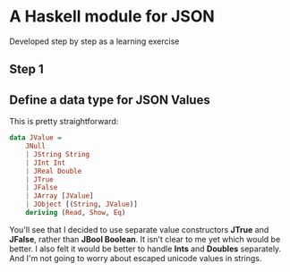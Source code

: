 # A Haskell module for JSON

Developed step by step as a learning exercise

## Step 1
## Define a data type for JSON Values

This is pretty straightforward:

```haskell
data JValue =
    JNull 
    | JString String
    | JInt Int
    | JReal Double
    | JTrue
    | JFalse
    | JArray [JValue]
    | JObject [(String, JValue)]
    deriving (Read, Show, Eq)
```

You'll see that I decided to use separate value constructors **JTrue** and **JFalse**, rather than **JBool Boolean**. It isn't clear to me yet which would be better.
I also felt it would be better to handle **Ints** and **Doubles** separately.
And I'm not going to worry about escaped unicode values in strings.
